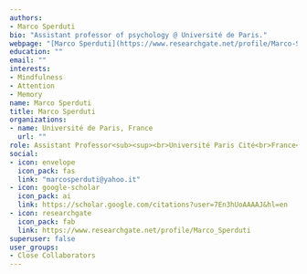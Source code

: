 ```yaml
---
authors:
- Marco Sperduti
bio: "Assistant professor of psychology @ Université de Paris."
webpage: "[Marco Sperduti](https://www.researchgate.net/profile/Marco-Sperduti)"
education: ""
email: ""
interests:
- Mindfulness
- Attention
- Memory
name: Marco Sperduti
title: Marco Sperduti
organizations:
- name: Université de Paris, France
  url: ""
role: Assistant Professor<sub><sup><br>Université Paris Cité<br>France</sup></sub>
social:
- icon: envelope
  icon_pack: fas
  link: "marcosperduti@yahoo.it"
- icon: google-scholar
  icon_pack: ai
  link: https://scholar.google.com/citations?user=7En3hUoAAAAJ&hl=en
- icon: researchgate
  icon_pack: fab
  link: https://www.researchgate.net/profile/Marco_Sperduti
superuser: false
user_groups:
- Close Collaborators
---
```


